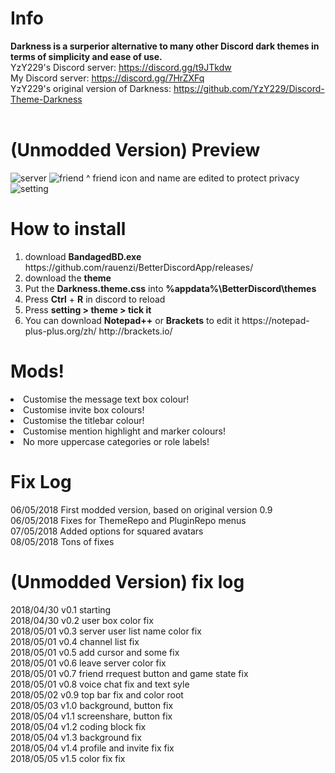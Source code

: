 # Info
<b>Darkness is a surperior alternative to many other Discord dark themes in terms of simplicity and ease of use.</b><br>
YzY229's Discord server: https://discord.gg/t9JTkdw<br>
My Discord server: https://discord.gg/7HrZXFq<br>
YzY229's original version of Darkness: https://github.com/YzY229/Discord-Theme-Darkness<br>
<br>
 
# (Unmodded Version) Preview
<img src="https://i.imgur.com/BhWe52I.jpg" alt="server">
<img src="https://i.imgur.com/47OpBTc.jpg" alt="friend">
^ friend icon and name are edited to protect privacy
<img src="https://i.imgur.com/oVo2xI9.jpg" alt="setting">

# How to install
<ol>
<li>download <b>BandagedBD.exe</b> https://github.com/rauenzi/BetterDiscordApp/releases/</li>
<li>download the <b>theme</b></li>
<li>Put the <b>Darkness.theme.css</b> into <b>%appdata%\BetterDiscord\themes</b></li>
<li>Press <b>Ctrl</b> + <b>R</b> in discord to reload</li>
<li>Press <b>setting > theme > tick it</b></li>
<li>You can download <b>Notepad++</b> or <b>Brackets</b> to edit it https://notepad-plus-plus.org/zh/ http://brackets.io/</li>
</ol>

# Mods!
<li>Customise the message text box colour!</li>
<li>Customise invite box colours!</li>
<li>Customise the titlebar colour!</li>
<li>Customise mention highlight and marker colours!</li>
<li>No more uppercase categories or role labels!</li>
 
# Fix Log
06/05/2018 First modded version, based on original version 0.9<br>
06/05/2018 Fixes for ThemeRepo and PluginRepo menus<br>
07/05/2018 Added options for squared avatars<br>
08/05/2018 Tons of fixes<br>

# (Unmodded Version) fix log
2018/04/30 v0.1 starting <br>
2018/04/30 v0.2 user box color fix <br>
2018/05/01 v0.3 server user list name color fix <br>
2018/05/01 v0.4 channel list fix<br>
2018/05/01 v0.5 add cursor and some fix<br>
2018/05/01 v0.6 leave server color fix<br>
2018/05/01 v0.7 friend rrequest button and game state fix<br>
2018/05/01 v0.8 voice chat fix and text syle<br>
2018/05/02 v0.9 top bar fix and color root<br>
2018/05/03 v1.0 background, button fix<br>
2018/05/04 v1.1 screenshare, button fix<br>
2018/05/04 v1.2 coding block fix<br>
2018/05/04 v1.3 background fix<br>
2018/05/04 v1.4 profile and invite fix fix<br>
2018/05/05 v1.5 color fix fix<br>

